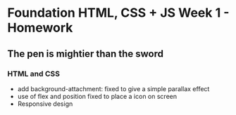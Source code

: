 # Foundation HTML, CSS + JS Week 1 - Homework

## The pen is mightier than the sword

### HTML and CSS

- add background-attachment: fixed to give a simple parallax effect
- use of flex and position fixed to place a icon on screen
- Responsive design
